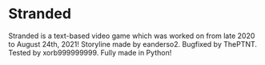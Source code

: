 # Stranded
Stranded is a text-based video game which was worked on from late 2020 to August 24th, 2021!
Storyline made by eanderso2.
Bugfixed by ThePTNT.
Tested by xorb999999999.
Fully made in Python!
